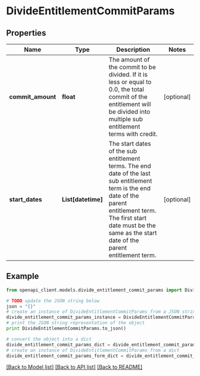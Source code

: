 # DivideEntitlementCommitParams


## Properties
Name | Type | Description | Notes
------------ | ------------- | ------------- | -------------
**commit_amount** | **float** | The amount of the commit to be divided. If it is less or equal to 0.0, the total commit of the entitlement will be divided into multiple sub entitlement terms with credit. | [optional] 
**start_dates** | **List[datetime]** | The start dates of the sub entitlement terms. The end date of the last sub entitlement term is the end date of the parent entitlement term. The first start date must be the same as the start date of the parent entitlement term. | [optional] 

## Example

```python
from openapi_client.models.divide_entitlement_commit_params import DivideEntitlementCommitParams

# TODO update the JSON string below
json = "{}"
# create an instance of DivideEntitlementCommitParams from a JSON string
divide_entitlement_commit_params_instance = DivideEntitlementCommitParams.from_json(json)
# print the JSON string representation of the object
print DivideEntitlementCommitParams.to_json()

# convert the object into a dict
divide_entitlement_commit_params_dict = divide_entitlement_commit_params_instance.to_dict()
# create an instance of DivideEntitlementCommitParams from a dict
divide_entitlement_commit_params_form_dict = divide_entitlement_commit_params.from_dict(divide_entitlement_commit_params_dict)
```
[[Back to Model list]](../README.md#documentation-for-models) [[Back to API list]](../README.md#documentation-for-api-endpoints) [[Back to README]](../README.md)


